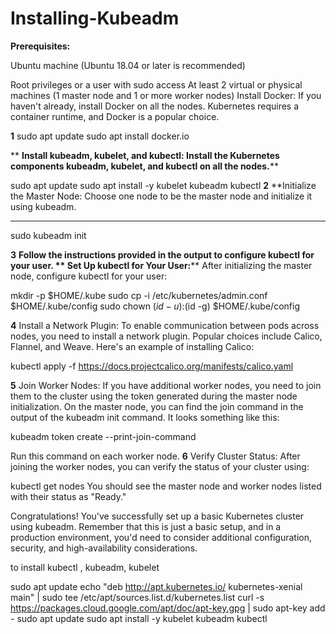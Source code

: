 # Installing-Kubeadm

**Prerequisites:**

Ubuntu machine (Ubuntu 18.04 or later is recommended)

Root privileges or a user with sudo access
At least 2 virtual or physical machines (1 master node and 1 or more worker nodes)
Install Docker:
If you haven't already, install Docker on all the nodes. Kubernetes requires a container runtime, and Docker is a popular choice.

**1**
sudo apt update
sudo apt install docker.io

**
**Install kubeadm, kubelet, and kubectl:
Install the Kubernetes components kubeadm, kubelet, and kubectl on all the nodes.****


sudo apt update
sudo apt install -y kubelet kubeadm kubectl
**2**
**Initialize the Master Node:
Choose one node to be the master node and initialize it using kubeadm.
******

sudo kubeadm init

**3**
**Follow the instructions provided in the output to configure kubectl for your user.
**
Set Up kubectl for Your User:****
After initializing the master node, configure kubectl for your user:


mkdir -p $HOME/.kube
sudo cp -i /etc/kubernetes/admin.conf $HOME/.kube/config
sudo chown $(id -u):$(id -g) $HOME/.kube/config

**4**
Install a Network Plugin:
To enable communication between pods across nodes, you need to install a network plugin. Popular choices include Calico, Flannel, and Weave. Here's an example of installing Calico:

kubectl apply -f https://docs.projectcalico.org/manifests/calico.yaml

**5**
Join Worker Nodes:
If you have additional worker nodes, you need to join them to the cluster using the token generated during the master node initialization. On the master node, you can find the join command in the output of the kubeadm init command. It looks something like this:


kubeadm token create --print-join-command

Run this command on each worker node.
**6**
Verify Cluster Status:
After joining the worker nodes, you can verify the status of your cluster using:


kubectl get nodes
You should see the master node and worker nodes listed with their status as "Ready."

Congratulations! You've successfully set up a basic Kubernetes cluster using kubeadm. Remember that this is just a basic setup, and in a production environment, you'd need to consider additional configuration, security, and high-availability considerations.





to install kubectl , kubeadm, kubelet

sudo apt update
echo "deb http://apt.kubernetes.io/ kubernetes-xenial main" | sudo tee /etc/apt/sources.list.d/kubernetes.list
curl -s https://packages.cloud.google.com/apt/doc/apt-key.gpg | sudo apt-key add -
sudo apt update
sudo apt install -y kubelet kubeadm kubectl
